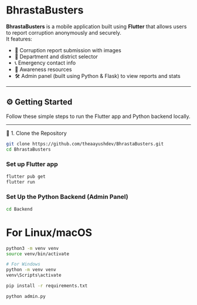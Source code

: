 # BhrastaBusters

**BhrastaBusters** is a mobile application built using **Flutter** that allows users to report corruption anonymously and securely.  
It features:

- 📝 Corruption report submission with images
- 📍 Department and district selector
- 📞 Emergency contact info
- 🧠 Awareness resources
- 🛠️ Admin panel (built using Python & Flask) to view reports and stats

---

## ⚙️ Getting Started

Follow these simple steps to run the Flutter app and Python backend locally.

---

🔧 1. Clone the Repository

```bash
git clone https://github.com/theaayushdev/BhrastaBusters.git
cd BhrastaBusters
```
###  Set up Flutter app
```bash
flutter pub get
flutter run
```
### Set Up the Python Backend (Admin Panel)
```bash
cd Backend
```
# For Linux/macOS
```bash
python3 -m venv venv
source venv/bin/activate
```
```bash
# For Windows
python -m venv venv
venv\Scripts\activate
```

```bash
pip install -r requirements.txt
```

```bash
python admin.py
```
